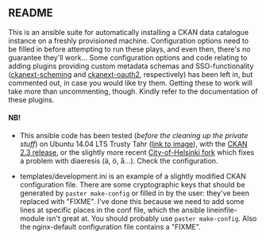 ## README

This is an ansible suite for automatically installing a CKAN data catalogue instance on a freshly provisioned machine. Configuration options need to be filled in before attempting to run these plays, and even then, there's no guarantee they'll work... Some configuration options and code relating to adding plugins providing custom metadata schemas and SSO-functionality ([ckanext-scheming](https://github.com/open-data/ckanext-scheming) and [ckanext-oauth2](https://github.com/conwetlab/ckanext-oauth2), respectively) has been left in, but commented out, in case you would like try them. Getting these to work will take more than uncommenting, though. Kindly refer to the documentation of these plugins.

#### NB!

* This ansible code has been tested (*before the cleaning up the private stuff*) on Ubuntu 14.04 LTS Trusty Tahr ([link to image](http://cloud-images.ubuntu.com/vagrant/#{ubuntu_release}/current/#{ubuntu_release}-server-cloudimg-amd64-vagrant-disk1.box)), with the [CKAN 2.3 release](https://github.com/ckan/ckan/tree/ckan-2.3), or the slightly more recent [City-of-Helsinki fork](https://github.com/City-of-Helsinki/ckan) which fixes a problem with diaeresis (ä, ö, å...). Check the configuration.

* templates/development.ini is an example of a slightly modified CKAN configuration file. There are some cryptographic keys that should be generated by `paster make-config` or filled in by the user: they've been replaced with "FIXME". I've done this because we need to add some lines at specific places in the conf file, which the ansible lineinfile-module isn't great at. You should probably use `paster make-config`. Also the nginx-default configuration file contains a "FIXME".
